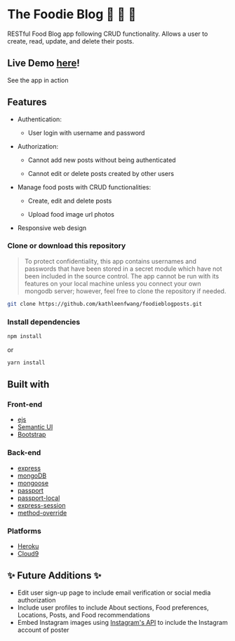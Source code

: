 # The Foodie Blog :spaghetti: :curry: :doughnut:
RESTful Food Blog app following CRUD functionality. Allows a user to create, read, update, and delete their posts. 

## Live Demo [here](http://thefoodieblog.herokuapp.com/)! 

See the app in action 

## Features

* Authentication:
  
  * User login with username and password

* Authorization:

  * Cannot add new posts without being authenticated

  * Cannot edit or delete posts created by other users

* Manage food posts with CRUD functionalities:

  * Create, edit and delete posts

  * Upload food image url photos

* Responsive web design

### Clone or download this repository
> To protect confidentiality, this app contains usernames and passwords that have been stored in a secret module which have not been included in the source control. The app cannot be run with its features on your local machine unless you connect your own mongodb server; however, feel free to clone the repository if needed.  

```sh
git clone https://github.com/kathleenfwang/foodieblogposts.git
```
 
### Install dependencies

```sh
npm install
```

or

```sh
yarn install
```

## Built with

### Front-end

* [ejs](http://ejs.co/)
* [Semantic UI](https://semantic-ui.com)
* [Bootstrap](https://getbootstrap.com/)

### Back-end

* [express](https://expressjs.com/)
* [mongoDB](https://www.mongodb.com/)
* [mongoose](http://mongoosejs.com/)
* [passport](http://www.passportjs.org/)
* [passport-local](https://github.com/jaredhanson/passport-local#passport-local)
* [express-session](https://github.com/expressjs/session#express-session)
* [method-override](https://github.com/expressjs/method-override#method-override)

### Platforms

* [Heroku](https://www.heroku.com/)
* [Cloud9](https://aws.amazon.com/cloud9/?origin=c9io)

 ## :sparkles: Future Additions :sparkles:

* Edit user sign-up page to include email verification or social media authorization 
* Include user profiles to include About sections, Food preferences, Locations, Posts, and Food recommendations
* Embed Instagram images using [Instagram's API](https://www.instagram.com/developer/embedding/) to include the Instagram account of poster 
 
